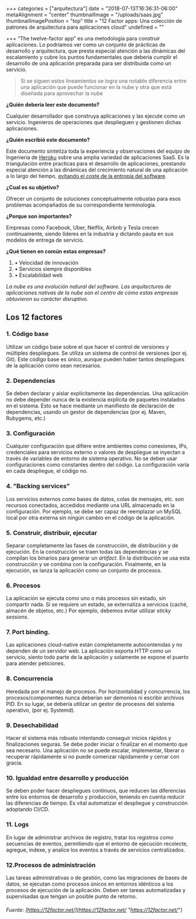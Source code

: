 +++
categories = ["arquitectura"]
date = "2018-07-13T16:36:31-06:00"
metaAlignment = "center"
thumbnailImage = "/uploads/saas.jpg"
thumbnailImagePosition = "top"
title = "12 Factor apps: Una colección de patrones de arquitectura para aplicaciones cloud"
undefined = ""

+++
“The twelve-factor app” es una metodología para construir aplicaciones. Lo podríamos ver como un conjunto de prácticas de desarrollo y arquitectura, que presta especial atención a las dinámicas del escalamiento y cubre los puntos fundamentales que debería cumplir el desarrollo de una aplicación preparada para ser distribuida como un servicio.

> Si se siguen estos lineamientos se logra una notable diferencia entre una aplicación que puede funcionar en la nube y otra que está diseñada para aprovechar la nube

**¿Quién debería leer este documento?**

Cualquier desarrollador que construya aplicaciones y las ejecute como un servicio. Ingenieros de operaciones que desplieguen y gestionen dichas aplicaciones.

**¿Quién escribió este documento?**

Este documento sintetiza toda la experiencia y observaciones del equipo de Ingeniería de [Heroku](https://www.heroku.com/) sobre una amplia variedad de aplicaciones SaaS. Es la triangulación entre practicas para el desarrollo de aplicaciones, prestando especial atención a las dinámicas del crecimiento natural de una aplicación a lo largo del tiempo, [evitando el coste de la entropía del software](https://es.wikipedia.org/wiki/Entrop%C3%ADa_del_software).

**¿Cual es su objetivo?**

Ofrecer un conjunto de soluciones conceptualmente robustas para esos problemas acompañados de su correspondiente terminología.

**¿Porque son importantes?**

Empresas como Facebook, Uber, Netflix, Airbnb y Tesla crecen continuamente, siendo líderes en la industria y dictando pauta en sus modelos de entrega de servicio.

**¿Qué tienen en común estas empresas?**

1. • Velocidad de innovación
2. • Servicios siempre disponibles
3. • Escalabilidad web

_La nube es una evolución natural del software. Las arquitecturas de aplicaciones nativas de la nube son el centro de cómo estas empresas obtuvieron su carácter disruptivo._

## Los 12 factores

### 1. Código base

Utilizar un código base sobre el que hacer el control de versiones y múltiples despliegues. Se utiliza un sistema de control de versiones (por ej. Git). Este código base es único, aunque pueden haber tantos despliegues de la aplicación como sean necesarios.

### 2. Dependencias

Se deben declarar y aislar explícitamente las dependencias. Una aplicación no debe depender nunca de la existencia explícita de paquetes instalados en el sistema. Esto se hace mediante un manifiesto de declaración de dependencias, usando un gestor de dependencias (por ej. Maven, Rubygems, etc.)

### 3. Configuración

Cualquier configuración que difiere entre ambientes como conexiones, IPs, credenciales para servicios externo o valores de despliegue se inyectan a través de variables de entorno de sistema operativo. No se deben usar configuraciones como constantes dentro del código. La configuración varía en cada despliegue, el código no.

### 4. ”Backing services”

Los servicios externos como bases de datos, colas de mensajes, etc. son recursos conectados, accedidos mediante una URL almacenado en la configuración. Por ejemplo, se debe ser capaz de reemplazar un MySQL local por otra externa sin ningún cambio en el código de la aplicación.

### 5. Construir, distribuir, ejecutar

Separar completamente las fases de construcción, de distribución y de ejecución. En la construcción se traen todas las dependencias y se compilan los binarios para generar un _artifact_. En la distribución se usa esta construcción y se combina con la configuración. Finalmente, en la ejecución, se lanza la aplicación como un conjunto de procesos.

### 6. Procesos

La aplicación se ejecuta como uno o más procesos sin estado, sin compartir nada. Si se requiere un estado, se externaliza a servicios (caché, almacén de objetos, etc.) Por ejemplo, debemos evitar utilizar _sticky sessions_.

### 7. Port binding.

Las aplicaciones cloud-native están completamente autocontenidas y no dependen de un servidor web. La aplicación exporta HTTP como un servicio, siento todo parte de la aplicación y solamente se expone el puerto para atender peticiones.

### 8. Concurrencia

Heredada por el manejo de procesos. Por horizontalidad y concurrencia, los procesos/componentes nunca deberían ser demonios ni escribir archivos PID. En su lugar, se debería utilizar un gestor de procesos del sistema operativo, (por ej. Systemd).

### 9. Desechabilidad

Hacer el sistema más robusto intentando conseguir inicios rápidos y finalizaciones seguras. Se debe poder iniciar o finalizar en el momento que sea necesario. Una aplicación no se puede escalar, implementar, liberar o recuperar rápidamente si no puede comenzar rápidamente y cerrar con gracia.

### 10. Igualdad entre desarrollo y producción

Se deben poder hacer despliegues continuos, que reducen las diferencias entre los entornos de desarrollo y producción, teniendo en cuenta reducir las diferencias de tiempo. Es vital automatizar el despliegue y construcción adoptando CI/CD.

### 11. Logs

En lugar de administrar archivos de registro, tratar los registros como secuencias de eventos, permitiendo que el entorno de ejecución recolecte, agregue, indexe, y analice los eventos a través de servicios centralizados.

### 12.Procesos de administración

Las tareas administrativas o de gestión, como las migraciones de bases de datos, se ejecutan como procesos únicos en entornos idénticos a los procesos de ejecución de la aplicación. Deben ser tareas automatizadas y supervisadas que tengan un posible punto de retorno.

###### Fuente: [https://12factor.net/](https://12factor.net/ "https://12factor.net/")